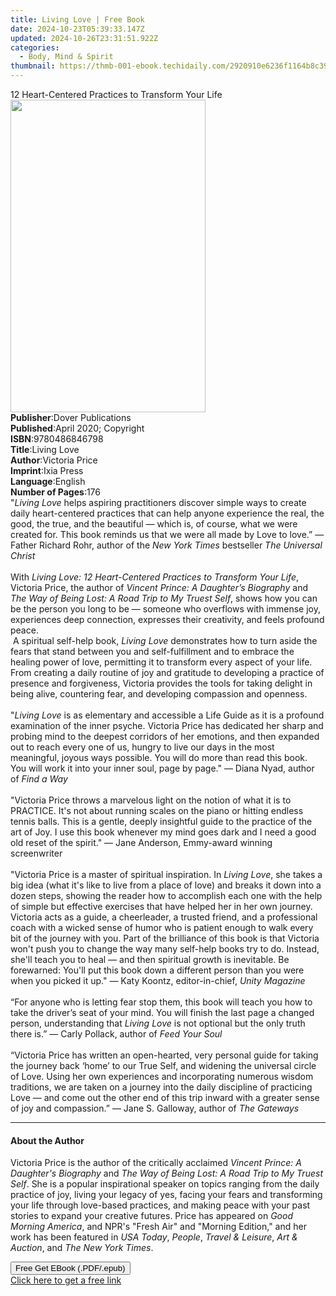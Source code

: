 ```yaml
---
title: Living Love | Free Book
date: 2024-10-23T05:39:33.147Z
updated: 2024-10-26T23:31:51.922Z
categories:
  - Body, Mind & Spirit
thumbnail: https://thmb-001-ebook.techidaily.com/2920910e6236f1164b8c3937f7751f3d7178a689613a25ad953c6438989723a0.jpg
---
```

<main id="book-container">
  <div class="flex flex-col">
    <div class="book-brief flex-1 py-6 px-4 sm:p-6 md:py-10 md:px-8">
      <!-- brief-->
      <div class="book-brief-main">
        12 Heart-Centered Practices to Transform Your Life
      </div>
    </div>
    <div
      class="book-meta-info flex-1 grid gap-4 col-start-1 col-end-3 row-start-1 sm:mb-6 sm:grid-cols-4 lg:gap-6 lg:col-start-2 lg:row-end-6 lg:row-span-6 lg:mb-0"
    >
      <div
        class="book-meta-info-left place-content-center mt-4 p-4 text-sm leading-6 col-start-2 col-span-2 dark:text-slate-400"
      >
        <img
          class="w-full h-500 object-cover rounded-lg sm:h-255 sm:col-span-2 lg:col-span-full"
          src="https://img-001-ebook.techidaily.com/2fe28ae150b8ea6719617df02246c6b9645d55dda66968fcf022a7e1f1fd107c.jpg"
          alt=""
          width="312"
          height="500"
        />
      </div>
      <div
        class="book-meta-info-right mt-2 col-start-1 row-start-2 col-span-3 self-center"
      >
        <!-- meta data  -->
        <div class="flex flex-col px-4 md:px-8">
          <div class="flex-1">
            <strong>Publisher</strong>:<span class="px-2"
              >Dover Publications</span
            >
          </div>
          <div class="flex-1">
            <strong>Published</strong>:<span class="px-2"
              >April 2020; Copyright</span
            >
          </div>
          <div class="flex-1">
            <strong>ISBN</strong>:<span class="px-2">9780486846798</span>
          </div>
          <div class="flex-1">
            <strong>Title</strong>:<span class="px-2">Living Love</span>
          </div>
          <div class="flex-1">
            <strong>Author</strong>:<span class="px-2">Victoria Price</span>
          </div>
          <div class="flex-1">
            <strong>Imprint</strong>:<span class="px-2">Ixia Press</span>
          </div>
          <div class="flex-1">
            <strong>Language</strong>:<span class="px-2">English</span>
          </div>
          <div class="flex-1">
            <strong>Number of Pages</strong>:<span class="px-2">176</span>
          </div>
        </div>
      </div>
    </div>
    <div class="book-description flex-1 py-6 px-4 sm:p-6 md:py-10 md:px-8">
      <div class="book-description-main">
        <div accordion-content="" id="description">
          "<i>Living Love</i>&nbsp;helps aspiring practitioners discover simple
          ways to create daily heart-centered practices that can help anyone
          experience the real, the good, the true, and the beautiful — which is,
          of course, what we were created for. This book reminds us that we were
          all made by Love to love.” — Father Richard Rohr, author of&nbsp;the
          <i>New York Times</i>&nbsp;bestseller <i>The Universal Christ</i
          ><br /><br />
          With
          <i
            >Living Love:&nbsp;12 Heart-Centered Practices to Transform Your
            Life</i
          >, Victoria Price, the author of
          <i>Vincent Prince: A Daughter’s Biography</i> and
          <i>The Way of Being Lost: A Road Trip to My Truest Self</i>, shows how
          you can be the person you long to be — someone who overflows with
          immense joy, experiences deep connection,&nbsp;expresses their
          creativity, and feels profound peace.<br />
          &nbsp;A spiritual self-help book, <i>Living Love</i> demonstrates how
          to turn aside the fears that stand between you and self-fulfillment
          and to embrace the healing power of love, permitting it to transform
          every aspect of your life. From creating a daily routine of joy and
          gratitude to developing a practice of presence and forgiveness,
          Victoria provides the tools for taking delight in being alive,
          countering fear, and developing compassion and openness.<br /><br />
          "<i>Living Love</i>&nbsp;is as elementary and accessible a Life Guide
          as it is a profound examination of the inner psyche. Victoria Price
          has dedicated her sharp and probing mind to the deepest corridors of
          her emotions, and then expanded out to reach every one of us, hungry
          to live our days in the most meaningful, joyous ways possible. You
          will do more than read this book. You will work it into your inner
          soul, page by page." — Diana Nyad, author of&nbsp;<i>Find a Way</i
          ><br /><br />
          "Victoria Price throws a marvelous light on the notion of what it is
          to PRACTICE. It's not about running scales on the piano or hitting
          endless tennis balls. This is a gentle, deeply insightful guide to the
          practice of the art of Joy. I use this book whenever my mind goes dark
          and I need a good old reset of the spirit." — Jane Anderson,
          Emmy-award winning screenwriter<br />
          &nbsp;<br />
          "Victoria Price is a master of spiritual inspiration. In&nbsp;<i
            >Living Love</i
          >, she takes a big idea (what it's like to live from a place of love)
          and breaks it down into a dozen steps, showing the reader how to
          accomplish each one with the help of simple but effective exercises
          that have helped her in her own journey. Victoria acts as a guide, a
          cheerleader, a trusted friend, and a professional coach with a wicked
          sense of humor who is patient enough to walk every bit of the journey
          with you. Part of the brilliance of this book is that Victoria won't
          push you to change the way many self-help books try to do. Instead,
          she'll teach you to heal — and then&nbsp;spiritual growth is
          inevitable. Be forewarned: You'll put this book down a different
          person than you were when you picked it up." — Katy&nbsp;Koontz,
          editor-in-chief,&nbsp;<i>Unity Magazine</i><br /><br />
          “For anyone who is letting fear stop them, this book will teach you
          how to take the driver’s seat of your mind. You will finish the last
          page a changed person, understanding that <i>Living Love</i> is not
          optional but the only truth there is.” — Carly Pollack, author
          of&nbsp;<i>Feed Your Soul</i><br />
          &nbsp;<br />
          “Victoria Price has written an open-hearted, very personal guide for
          taking the journey back ‘home’ to our True Self, and widening the
          universal circle of Love. Using her own experiences and incorporating
          numerous wisdom traditions, we are taken on a journey into the daily
          discipline of practicing Love — and come out the other end of this
          trip inward with a greater sense of joy and compassion.” — Jane S.
          Galloway, author of <i>The Gateways</i>
        </div>
        <div class="accordion-fader"></div>
      </div>
    </div>
    <div class="book-excerpts flex-1 py-6 px-4 sm:p-6 md:py-10 md:px-8">
      <!-- excerpts-->
      <div class="book-excerpts-main">
        <hr />
        <h4 class="placeholder placeholder-heading">
          <span>About the Author</span>
        </h4>
        <p>
          Victoria Price is the author of the critically acclaimed
          <i>Vincent Prince: A Daughter's Biography</i> and
          <i>The Way of Being Lost: A Road Trip to My Truest Self</i>. She is a
          popular inspirational speaker on topics ranging from the daily
          practice of joy, living your legacy of yes, facing your fears and
          transforming your life through love-based practices, and making peace
          with your past stories to expand your creative futures. Price has
          appeared on <i>Good Morning America</i>, and NPR's "Fresh Air" and
          "Morning Edition," and her work has been featured in <i>USA Today</i>,
          <i>People</i>, <i>Travel &amp; Leisure</i>, <i>Art &amp; Auction</i>,
          and <i>The New York Times</i>.
        </p>
      </div>
    </div>
    <div
      class="book-about-author flex-1 py-6 px-4 sm:p-6 md:py-10 md:px-8"
    ></div>
    <div class="book-free-get flex-1 py-6 px-4 sm:p-6 md:py-10 md:px-8">
      <button
        id="btn-free-get"
        class="bg-blue-500 hover:bg-blue-700 text-white font-bold py-2 px-4 rounded"
      >
        Free Get EBook (.PDF/.epub)
      </button>
      <div id="countdown-display" class="px-2 text-lg mt-2"></div>
      <a
        id="free-link"
        class="hidden bg-blue-500 hover:bg-blue-700 text-white font-bold py-2 px-4 rounded"
        href="https://www.ebooks.com/en-us/book/210003876/living-love/victoria-price/"
        target="_blank"
        >Click here to get a free link</a
      >
    </div>
    <script>
      let countdownTime = 0;
      let countdownInterval = null;
      document
        .getElementById('btn-free-get')
        .addEventListener('click', startCountdown);
      function startCountdown() {
        countdownTime = new Date().getTime() + 60000 * 3;
        countdownInterval = setInterval(updateCountdown, 1000);
        document.getElementById('btn-free-get').disabled = true;
        document
          .getElementById('btn-free-get')
          .classList.add('bg-gray-500', 'cursor-not-allowed');
      }
      function updateCountdown() {
        let currentTime = new Date().getTime();
        let timeLeft = countdownTime - currentTime;
        let secondsLeft = Math.floor(timeLeft / 1000);
        document.getElementById('countdown-display').innerHTML =
          `Remaining time: ${secondsLeft} seconds.`;
        if (secondsLeft <= 0) {
          clearInterval(countdownInterval);
          document.getElementById('btn-free-get').classList.add('hidden');
          document.getElementById('free-link').classList.remove('hidden');
          document.getElementById('countdown-display').innerHTML = '';
        }
      }
    </script>
  </div>
</main>

<ins class="adsbygoogle"
      style="display:block"
      data-ad-client="ca-pub-7571918770474297"
      data-ad-slot="8358498916"
      data-ad-format="auto"
      data-full-width-responsive="true"></ins>
    